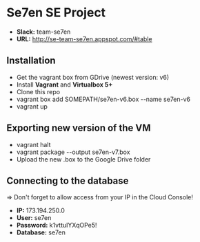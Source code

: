 Se7en SE Project
===
- **Slack:** team-se7en
- **URL:** http://se-team-se7en.appspot.com/#table

Installation
---
- Get the vagrant box from GDrive (newest version: v6)
- Install **Vagrant** and **Virtualbox 5+**
- Clone this repo
- vagrant box add SOMEPATH/se7en-v6.box --name se7en-v6
- vagrant up

Exporting new version of the VM
---
- vagrant halt
- vagrant package --output se7en-v7.box
- Upload the new .box to the Google Drive folder

Connecting to the database
---
=> Don't forget to allow access from your IP in the Cloud Console!
- **IP:** 173.194.250.0
- **User:** se7en
- **Password:** k1vttuIYXqOPe5!
- **Database:** se7en
